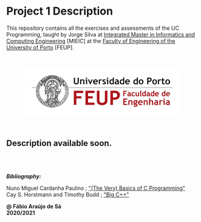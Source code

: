 # Project 1 Description

This repository contains all the exercises and assessments of the UC Programming, taught by Jorge Silva at [Integrated Master in Informatics and Computing Engineering](https://sigarra.up.pt/feup/pt/cur_geral.cur_view?pv_curso_id=742) [MIEIC] at the [Faculty of Engineering of the University of Porto](https://sigarra.up.pt/feup/pt/web_page.Inicial) [FEUP]. <br/>

<br/>
<p align="center">
  <img 
      title = "FEUP logo"
      src = "Images/FEUP_logo.png" 
      alt = "FEUP Logo" 
    />
</p>

<br/>

## Description available soon.
<br/>

<br>

***Bibliography:*** 

Nuno Miguel Cardanha Paulino ; ["(The Very) Basics of C Programming"](https://paginas.fe.up.pt/~nmcp/basicsofC_v065.pdf) <br>
Cay S. Horstmann and Timothy Budd ; ["Big C++"](https://horstmann.com/bigcpp/bigcpp1.html)

**@ Fábio Araújo de Sá** <br/>
**2020/2021**
